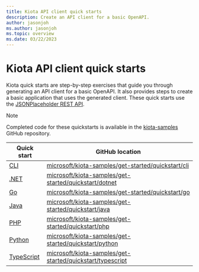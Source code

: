 ```yaml
---
title: Kiota API client quick starts
description: Create an API client for a basic OpenAPI.
author: jasonjoh
ms.author: jasonjoh
ms.topic: overview
ms.date: 03/22/2023
---
```


# Kiota API client quick starts

Kiota quick starts are step-by-step exercises that guide you through generating an API client for a basic OpenAPI. It also provides steps to create a basic application that uses the generated client. These quick starts use the [JSONPlaceholder REST API](https://jsonplaceholder.typicode.com/).

> [!NOTE]
> Completed code for these quickstarts is available in the [kiota-samples](https://github.com/microsoft/kiota-samples/tree/main/get-started/quickstart) GitHub repository.

| Quick start | GitHub location |
|-------------|-----------------|
| [CLI](cli.md) | [microsoft/kiota-samples/get-started/quickstart/cli](https://github.com/microsoft/kiota-samples/tree/main/get-started/quickstart/cli) |
| [.NET](dotnet.md) | [microsoft/kiota-samples/get-started/quickstart/dotnet](https://github.com/microsoft/kiota-samples/tree/main/get-started/quickstart/dotnet) |
| [Go](go.md) | [microsoft/kiota-samples/get-started/quickstart/go](https://github.com/microsoft/kiota-samples/tree/main/get-started/quickstart/go) |
| [Java](java.md) | [microsoft/kiota-samples/get-started/quickstart/java](https://github.com/microsoft/kiota-samples/tree/main/get-started/quickstart/java) |
| [PHP](php.md) | [microsoft/kiota-samples/get-started/quickstart/php](https://github.com/microsoft/kiota-samples/tree/main/get-started/quickstart/php) |
| [Python](python.md) | [microsoft/kiota-samples/get-started/quickstart/python](https://github.com/microsoft/kiota-samples/tree/main/get-started/quickstart/python) |
| [TypeScript](typescript.md) | [microsoft/kiota-samples/get-started/quickstart/typescript](https://github.com/microsoft/kiota-samples/tree/main/get-started/quickstart/typescript) |
